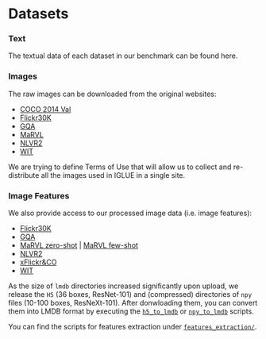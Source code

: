 # Datasets

### Text
The textual data of each dataset in our benchmark can be found here.

### Images
The raw images can be downloaded from the original websites:
- [COCO 2014 Val](https://cocodataset.org/#download)
- [Flickr30K](https://www.kaggle.com/hsankesara/flickr-image-dataset)
- [GQA](https://cs.stanford.edu/people/dorarad/gqa/download.html)
- [MaRVL](https://dataverse.scholarsportal.info/dataset.xhtml?persistentId=doi:10.5683/SP3/42VZ4P)
- [NLVR2](https://github.com/lil-lab/nlvr/tree/master/nlvr2#direct-image-download)
- [WIT](https://sid.erda.dk/sharelink/CwTySJlPdB)

We are trying to define Terms of Use that will allow us to collect and re-distribute all the images used in IGLUE in a single site.

### Image Features
We also provide access to our processed image data (i.e. image features):
- [Flickr30K](https://sid.erda.dk/sharelink/aW8MWVSlK1)
- [GQA](https://sid.erda.dk/sharelink/FtoWxwitOz)
- [MaRVL zero-shot](https://sid.erda.dk/sharelink/GYPEryxpVk) | [MaRVL few-shot](https://sid.erda.dk/sharelink/fMNmRmJgQA)
- [NLVR2](https://sid.erda.dk/sharelink/FjJUsFbRWO)
- [xFlickr&CO](https://sid.erda.dk/sharelink/cCObmVenjI)
- [WIT](https://sid.erda.dk/sharelink/escPrWm3Tt)

As the size of `lmdb` directories increased significantly upon upload, 
we release the `H5` (36 boxes, ResNet-101) and (compressed) directories of `npy` files (10-100 boxes, ResNeXt-101).
After donwloading them, you can convert them into LMDB format by executing the [`h5_to_lmdb`](../features_extraction/h5_to_lmdb.py) or [`npy_to_lmdb`](../features_extraction/npy_to_lmdb.py) scripts.

You can find the scripts for features extraction under [`features_extraction/`](../features_extraction).

